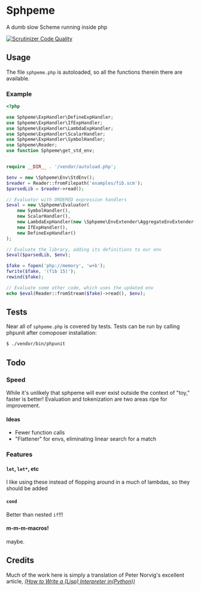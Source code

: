 # Sphpeme

A dumb slow Scheme running inside php

[![Scrutinizer Code
Quality](https://scrutinizer-ci.com/g/mattwellss/sphpeme/badges/quality-score.png?b=master)](https://scrutinizer-ci.com/g/mattwellss/sphpeme/?branch=master)

## Usage

The file `sphpeme.php` is autoloaded, so all the functions therein
there are available.

### Example

```php
<?php

use Sphpeme\ExpHandler\DefineExpHandler;
use Sphpeme\ExpHandler\IfExpHandler;
use Sphpeme\ExpHandler\LambdaExpHandler;
use Sphpeme\ExpHandler\ScalarHandler;
use Sphpeme\ExpHandler\SymbolHandler;
use Sphpeme\Reader;
use function Sphpeme\get_std_env;


require __DIR__ . '/vendor/autoload.php';

$env = new \Sphpeme\Env\StdEnv();
$reader = Reader::fromFilepath('examples/fib.scm');
$parsedLib = $reader->read();

// Evaluator with ORDERED expression handlers
$eval = new \Sphpeme\Evaluator(
    new SymbolHandler(),
    new ScalarHandler(),
    new LambdaExpHandler(new \Sphpeme\EnvExtender\AggregateEnvExtender()),
    new IfExpHandler(),
    new DefineExpHandler()
);

// Evaluate the library, adding its definitions to our env
$eval($parsedLib, $env);

$fake = fopen('php://memory', 'w+b');
fwrite($fake, '(fib 15)');
rewind($fake);

// Evaluate some other code, which uses the updated env
echo $eval(Reader::fromStream($fake)->read(), $env);

```

## Tests

Near all of `sphpeme.php` is covered by tests. Tests can be run by
calling phpunit after comoposer installation:
```sh
$ ./vendor/bin/phpunit
```

## Todo

### Speed

While it's unlikely that sphpeme will ever exist outside the context
of "toy," faster is better! Evaluation and tokenization are two areas
ripe for improvement.

#### Ideas

 - Fewer function calls
 - "Flattener" for envs, eliminating linear search for a match

### Features

#### `let`, `let*`, etc

I like using these instead of flopping around in a much of lambdas, so
they should be added

#### `cond`

Better than nested `if`!!!


#### m-m-m-macros!

maybe.

## Credits

Much of the work here is simply a translation of Peter Norvig's
excellent article, [*(How to Write a (Lisp) Interpreter
in(Python))*](http://norvig.com/lispy.html)
